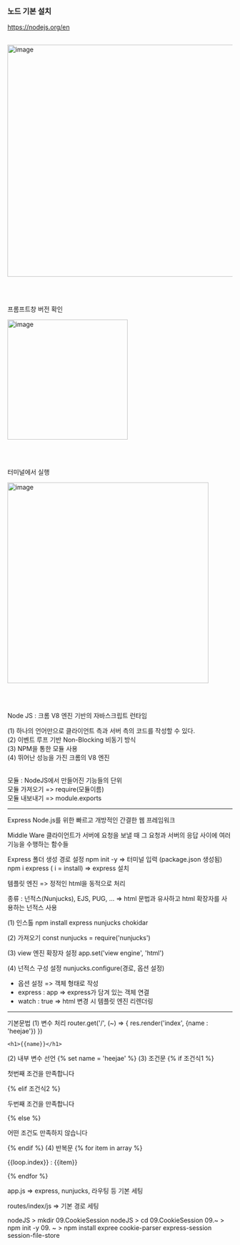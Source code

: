 ### 노드 기본 설치

<https://nodejs.org/en>

<br/>

<img width="520" alt="image" src="https://github.com/juhyun98/NodeJS/assets/140494238/8cd07276-1ab5-4531-92a7-25070dd08674">

<br/><br/>

프롬프트창 버전 확인

<img width="269" alt="image" src="https://github.com/juhyun98/NodeJS/assets/140494238/7fbcebfe-1e65-4bd4-8698-08ecead627b3">

<br><br>

터미널에서 실행


<img width="450" alt="image" src="https://github.com/juhyun98/NodeJS/assets/140494238/e91ffe8c-0d58-4ba9-bc2b-e72ddfeeef33">

<br><br>

Node JS : 크롬 V8 엔진 기반의 자바스크립트 런타임

(1) 하나의 언어만으로 클라이언트 측과 서버 측의 코드를 작성할 수 있다.
<br>
(2) 이벤트 루프 기반 Non-Blocking 비동기 방식
<br>
(3) NPM을 통한 모듈 사용
<br>
(4) 뛰어난 성능을 가진 크롬의 V8 엔진

<br>
모듈 : NodeJS에서 만들어진 기능들의 단위
<br>
모듈 가져오기 => require(모듈이름)
<br>
모듈 내보내기 => module.exports 

-------------------------------------------------------------------------------

Express
Node.js를 위한 빠르고 개방적인 간결한 웹 프레임워크

Middle Ware
클라이언트가 서버에 요청을 보낼 때
그 요청과 서버의 응답 사이에 여러 기능을 수행하는 함수들

Express 폴더 생성
경로 설정
npm init -y => 터미널 입력 (package.json 생성됨)
npm i express ( i = install) => express 설치

템플릿 엔진
=> 정적인 html을 동적으로 처리

종류 : 넌적스(Nunjucks), EJS, PUG, ...
=> html 문법과 유사하고 html 확장자를 사용하는 넌적스 사용

(1) 인스톨
npm install express nunjucks chokidar

(2) 가져오기
const nunjucks = require('nunjucks')

(3) view 엔진 확장자 설정
app.set('view engine', 'html')

(4) 넌적스 구성 설정
nunjucks.configure(경로, 옵션 설정)
- 옵션 설정 => 객체 형태로 작성
- express : app => express가 담겨 있는 객체 연결
- watch : true => html 변경 시 템플릿 엔진 리렌더링

-------------------------------------------------------------------------------

기본문법
(1) 변수 처리
router.get('/', (~) => {
    res.render('index', {name : 'heejae'})
})
```
<h1>{{name}}</h1>
```
(2) 내부 변수 선언
{% set name = 'heejae' %}
(3) 조건문
{% if 조건식1 %}
<p>첫번째 조건을 만족합니다</p>
{% elif 조건식2 %}
<p>두번째 조건을 만족합니다</p>
{% else %}
<p>어떤 조건도 만족하지 않습니다</p>
{% endif %}
(4) 반복문
{% for item in array %}
<p>{{loop.index}} : {{item}}</p>
{% endfor %}

app.js
=> express, nunjucks,
    라우팅 등 기본 세팅

routes/index/js
=> 기본 경로 세팅

nodeJS > mkdir 09.CookieSession
nodeJS > cd 09.CookieSession
09.~ > npm init -y
09. ~ > npm install expree
cookie-parser express-session
session-file-store
 




